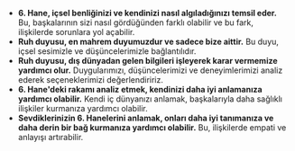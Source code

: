 * **6. Hane, içsel benliğinizi ve kendinizi nasıl algıladığınızı temsil eder.** Bu, başkalarının sizi nasıl gördüğünden farklı olabilir ve bu fark, ilişkilerde sorunlara yol açabilir.
* **Ruh duyusu, en mahrem duyumuzdur ve sadece bize aittir.** Bu duyu, içsel sesimizle ve düşüncelerimizle bağlantılıdır.
* **Ruh duyusu, dış dünyadan gelen bilgileri işleyerek karar vermemize yardımcı olur.** Duygularımızı, düşüncelerimizi ve deneyimlerimizi analiz ederek seçeneklerimizi değerlendiririz.
* **6. Hane'deki rakamı analiz etmek, kendinizi daha iyi anlamanıza yardımcı olabilir.** Kendi iç dünyanızı anlamak, başkalarıyla daha sağlıklı ilişkiler kurmanıza yardımcı olabilir.
* **Sevdiklerinizin 6. Hanelerini anlamak, onları daha iyi tanımanıza ve daha derin bir bağ kurmanıza yardımcı olabilir.** Bu, ilişkilerde empati ve anlayışı artırabilir. 
